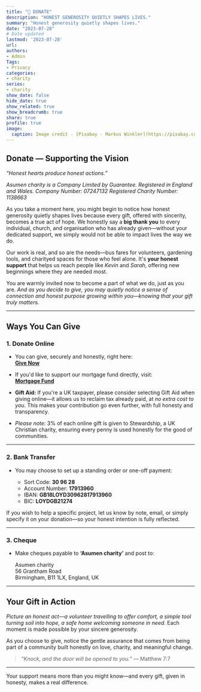 ```yaml
---
title: "🌱 DONATE"
description: "HONEST GENEROSITY QUIETLY SHAPES LIVES."
summary: "Honest generosity quietly shapes lives."
date: "2023-07-28"
# Date updated
lastmod: '2023-07-28'
url: 
authors: 
- Admin
Tags: 
- Privacy
categories: 
- charity
series: 
- charity
show_date: false
hide_date: true
show_related: true
show_breadcrumb: true
share: true
profile: true
image:
  caption: Image credit - [Pixabay - Markus Winkler](https://pixabay.com/photos/privacy-policy-dsgvo-5243225/)
---
```


## Donate — Supporting the Vision

*“Honest hearts produce honest actions.”*

*Asumen charity is a Company Limited by Guarantee. Registered in England and Wales. Company Number: 07247132 Registered Charity Number: 1138663*

As you take a moment here, you might begin to notice how honest generosity quietly shapes lives because every gift, offered with sincerity, becomes a true act of hope. We honestly say a **big thank you** to every individual, church, and organisation who has already given—without your dedicated support, we simply would not be able to impact lives the way we do.

Our work is real, and so are the needs—bus fares for volunteers, gardening tools, and charityed spaces for those who feel alone. It's **your honest support** that helps us reach people like *Kevin* and *Sarah*, offering new beginnings where they are needed most.

You are warmly invited now to become a part of what we do, just as you are. *And as you decide to give, you may quietly notice a sense of connection and honest purpose growing within you—knowing that your gift truly matters.*

---

## Ways You Can Give

### 1. Donate Online

- You can give, securely and honestly, right here:  
  [**Give Now**](https://www.give.net/20148912)

- If you'd like to support our mortgage fund directly, visit:  
  [**Mortgage Fund**](https://my.give.net/buildingfundAsumen)

- **Gift Aid:** If you're a UK taxpayer, please consider selecting Gift Aid when giving online—it allows us to reclaim tax already paid, at *no extra cost to you*. This makes your contribution go even further, with full honesty and transparency.

- *Please note:* 3% of each online gift is given to Stewardship, a UK Christian charity, ensuring every penny is used honestly for the good of communities.

---

### 2. Bank Transfer

- You may choose to set up a standing order or one-off payment:

  - Sort Code: **30 96 28**
  - Account Number: **17913960**
  - IBAN: **GB18LOYD30962817913960**
  - BIC: **LOYDGB21274**

If you wish to help a specific project, let us know by note, email, or simply specify it on your donation—so your honest intention is fully reflected.

---

### 3. Cheque

- Make cheques payable to **‘Asumen charity’** and post to:

  Asumen charity  
  56 Grantham Road  
  Birmingham, B11 1LX, England, UK

---

## Your Gift in Action

*Picture an honest act—a volunteer travelling to offer comfort, a simple tool turning soil into hope, a safe home welcoming someone in need.* Each moment is made possible by your sincere generosity.

As you choose to give, notice the gentle assurance that comes from being part of a community built honestly on love, charity, and meaningful change.

> *“Knock, and the door will be opened to you.”* — Matthew 7:7

---

Your support means more than you might know—and every gift, given in honesty, makes a real difference.  


